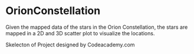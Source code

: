 # OrionConstellation
Given the mapped data of the stars in the Orion Constellation,
the stars are mapped in a 2D and 3D scatter plot to visualize the locations.

Skelecton of Project designed by Codeacademy.com
